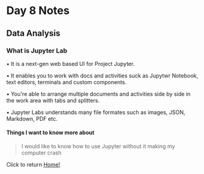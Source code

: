 # Day 8 Notes

## Data Analysis

### What is Jupyter Lab

• It is a next-gen web based UI for Project Jupyter.

• It enables you to work with docs and activities suck as Jupytwr Notebook, text editors, terminals and custom components.

• You're able to arrange multiple documents and activities side by side in the work area with tabs and splitters.

• Jupyter Labs understands many file formates such as images, JSON, Markdown, PDF etc.

#### Things I want to know more about

> I would like to know how to use Jupyter without it making my computer crash

Click to return [Home!](../README.md)
